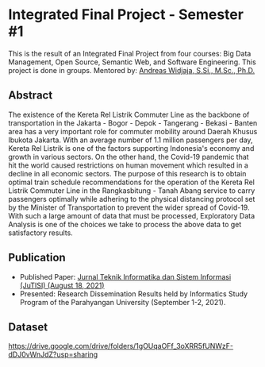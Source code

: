 # Integrated Final Project - Semester #1
This is the result of an Integrated Final Project from four courses: Big Data Management, Open Source, Semantic Web, and Software Engineering. This project is done in groups. Mentored by: [Andreas Widjaja, S.Si., M.Sc., Ph.D.](https://it.maranatha.edu/resume/andreas-widjaja-phd/)

## Abstract
The existence of the Kereta Rel Listrik Commuter Line as the backbone of transportation in the Jakarta - Bogor - Depok - Tangerang - Bekasi - Banten area has a very important role for commuter mobility around Daerah Khusus Ibukota Jakarta. With an average number of 1.1 million passengers per day, Kereta Rel Listrik is one of the factors supporting Indonesia's economy and growth in various sectors. On the other hand, the Covid-19 pandemic that hit the world caused restrictions on human movement which resulted in a decline in all economic sectors. The purpose of this research is to obtain optimal train schedule recommendations for the operation of the Kereta Rel Listrik Commuter Line in the Rangkasbitung - Tanah Abang service to carry passengers optimally while adhering to the physical distancing protocol set by the Minister of Transportation to prevent the wider spread of Covid-19. With such a large amount of data that must be processed, Exploratory Data Analysis is one of the choices we take to process the above data to get satisfactory results.

## Publication
* Published Paper: [Jurnal Teknik Informatika dan Sistem Informasi (JuTISI) (August 18, 2021)](https://journal.maranatha.edu/index.php/jutisi/article/view/3700)
* Presented: Research Dissemination Results held by Informatics Study Program of the Parahyangan University (September 1-2, 2021).

## Dataset
https://drive.google.com/drive/folders/1gOUqaOFf_3oXRR5fUNWzF-dDJ0vWnJdZ?usp=sharing
